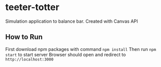 # teeter-totter
Simulation application to balance bar. Created with Canvas API

## How to Run
First download npm packages with command `npm install`
Then run `npm start` to start server
Browser should open and redirect to `http://localhost:3000`